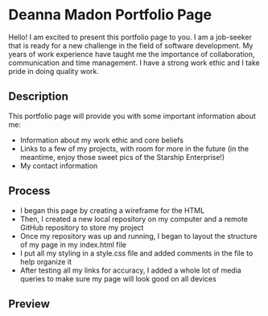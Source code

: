 # Deanna Madon Portfolio Page

Hello! I am excited to present this portfolio page to you. I am a job-seeker that is ready for a new challenge in the field of software development. My years of work experience have taught me the importance of collaboration, communication and time management. I have a strong work ethic and I take pride in doing quality work. 



## Description

This portfolio page will provide you with some important information about me:

* Information about my work ethic and core beliefs
* Links to a few of my projects, with room for more in the future (in the meantime, enjoy those sweet pics of the Starship Enterprise!)
* My contact information

## Process

* I began this page by creating a wireframe for the HTML
* Then, I created a new local repository on my computer and a remote GitHub repository to store my project
* Once my repository was up and running, I began to layout the structure of my page in my index.html file
* I put all my styling in a style.css file and added comments in the file to help organize it
* After testing all my links for accuracy, I added a whole lot of media queries to make sure my page will look good on all devices

## Preview


